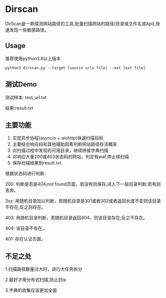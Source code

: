 # Dirscan

DirScan是一款探测网站路径的工具,批量扫描网站的路径(目录或文件名或Api),快速发现一些敏感路径。

## Usage


推荐使用python3.8以上版本

```
python3 dirscan.py --target [source urls file] --ext [ext file]
```
## 测试Demo

测试样本: test_url.txt

结果:result.txt

## 主要功能

1. 实现异步协程(asyncio + aiohttp)快速扫描目标
2. 主要结合响应码和其他辅助因素判断网站路径存活概率
3. 对扫描过程中发现的可用目录，继续拼接字典扫描
4. 对响应大量200或403状态码的网站，判定有waf,停止续扫描
5. 保存扫描结果到result.txt


根据状态码进行判断:

200: 判断是否是404,not found页面，若没有则保存,进入下一层目录判断;若有则丢弃。

3xx: 用随机目录加以判断，若随机目录是301或者302或者返回长度不变则该目录不存在;反之则存在。

403: 用随机目录判断，若随机目录返回404，则该目录存在;反之不存在。

404: 该目录不存在。

401: 存在认证页面。

## 不足之处

1.扫描路径数量过大时，进行大任务拆分

2.最好才用分布式扫描,防止封ip

3.字典的收集应该更加全面